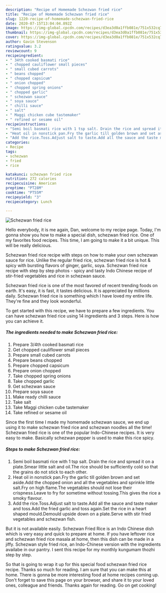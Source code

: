 ```yaml
---
description: "Recipe of Homemade Schezwan fried rice"
title: "Recipe of Homemade Schezwan fried rice"
slug: 1220-recipe-of-homemade-schezwan-fried-rice
date: 2020-07-15T13:04:04.892Z
image: https://img-global.cpcdn.com/recipes/d3ea3d0a1ffb081e/751x532cq70/schezwan-fried-rice-recipe-main-photo.jpg
thumbnail: https://img-global.cpcdn.com/recipes/d3ea3d0a1ffb081e/751x532cq70/schezwan-fried-rice-recipe-main-photo.jpg
cover: https://img-global.cpcdn.com/recipes/d3ea3d0a1ffb081e/751x532cq70/schezwan-fried-rice-recipe-main-photo.jpg
author: Gavin Stevenson
ratingvalue: 3.2
reviewcount: 9
recipeingredient:
- " 34th cooked basmati rice"
- " chopped cauliflower small pieces"
- " small cubed carrots"
- " beans chopped"
- " chopped capsicum"
- " onion chopped"
- " chopped spring onions"
- " chopped garlic"
- " schezwan sauce"
- " soya sauce"
- " chilli sauce"
- " salt"
- " Maggi chicken cube tastemaker"
- " refined or sesame oil"
recipeinstructions:
- "Semi boil basmati rice with 1 tsp salt. Drain the rice and spread it on a plate.Smear little salt and oil.The rice should be sufficiently cold so that the grains do not stick to each other."
- "Heat oil in nonstick pan.Fry the garlic till golden brown and set aside.Add the chopped onion and all the vegetables and sprinkle little salt.Fry on high flame.The vegetables should not lose their crispness.Leave to fry for sometime without tossing.This gives the rice a smoky flavour."
- "Add the rice.Toss.Adjust salt to taste.Add all the sauce and taste maker and toss.Add the fried garlic and toss again.Set the rice in a heart shaped mould.Demould upside down on a plate.Serve with stir fried vegetables and schezwan fish."
categories:
- Recipe
tags:
- schezwan
- fried
- rice

katakunci: schezwan fried rice 
nutrition: 272 calories
recipecuisine: American
preptime: "PT28M"
cooktime: "PT55M"
recipeyield: "3"
recipecategory: Lunch

---
```



![Schezwan fried rice](https://img-global.cpcdn.com/recipes/d3ea3d0a1ffb081e/751x532cq70/schezwan-fried-rice-recipe-main-photo.jpg)

Hello everybody, it is me again, Dan, welcome to my recipe page. Today, I'm gonna show you how to make a special dish, schezwan fried rice. One of my favorites food recipes. This time, I am going to make it a bit unique. This will be really delicious.

Schezwan fried rice recipe with steps on how to make your own schezwan sauce for rice. Unlike the regular fried rice, schezwan fried rice is hot &amp; spicy with bursting flavors of ginger, garlic, soya. Schezwan fried rice recipe with step by step photos - spicy and tasty Indo Chinese recipe of stir-fried vegetables and rice in schezwan sauce.

Schezwan fried rice is one of the most favored of recent trending foods on earth. It's easy, it is fast, it tastes delicious. It is appreciated by millions daily. Schezwan fried rice is something which I have loved my entire life. They're fine and they look wonderful.


To get started with this recipe, we have to prepare a few ingredients. You can have schezwan fried rice using 14 ingredients and 3 steps. Here is how you can achieve it.

<!--inarticleads1-->

##### The ingredients needed to make Schezwan fried rice:

1. Prepare  3/4th cooked basmati rice
1. Get  chopped cauliflower small pieces
1. Prepare  small cubed carrots
1. Prepare  beans chopped
1. Prepare  chopped capsicum
1. Prepare  onion chopped
1. Take  chopped spring onions
1. Take  chopped garlic
1. Get  schezwan sauce
1. Prepare  soya sauce
1. Make ready  chilli sauce
1. Take  salt
1. Take  Maggi chicken cube tastemaker
1. Take  refined or sesame oil


Since the first time I made my homemade schezwan sauce, we end up using it to make schezwan fried rice and schezwan noodles all the time! Schezwan fried rice is one of the popular Indo-Chinese recipes. It is very easy to make. Basically schezwan pepper is used to make this rice spicy. 

<!--inarticleads2-->

##### Steps to make Schezwan fried rice:

1. Semi boil basmati rice with 1 tsp salt. Drain the rice and spread it on a plate.Smear little salt and oil.The rice should be sufficiently cold so that the grains do not stick to each other.
1. Heat oil in nonstick pan.Fry the garlic till golden brown and set aside.Add the chopped onion and all the vegetables and sprinkle little salt.Fry on high flame.The vegetables should not lose their crispness.Leave to fry for sometime without tossing.This gives the rice a smoky flavour.
1. Add the rice.Toss.Adjust salt to taste.Add all the sauce and taste maker and toss.Add the fried garlic and toss again.Set the rice in a heart shaped mould.Demould upside down on a plate.Serve with stir fried vegetables and schezwan fish.


But it is not available easily. Schezwan Fried Rice is an Indo Chinese dish which is very easy and quick to prepare at home. If you have leftover rice and schezwan fried rice masala at home, then this dish can be made in a jiffy. Schezwan style fried rice, an Indo-Chinese version with the ingredients availabe in our pantry. I sent this recipe for my monthly kungumam thozhi step by step. 

So that is going to wrap it up for this special food schezwan fried rice recipe. Thanks so much for reading. I am sure that you can make this at home. There is gonna be more interesting food at home recipes coming up. Don't forget to save this page on your browser, and share it to your loved ones, colleague and friends. Thanks again for reading. Go on get cooking!
